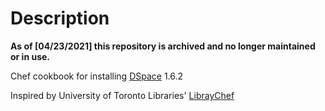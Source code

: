 # Description #

__As of [04/23/2021] this repository is archived and no longer maintained or in use.__

Chef cookbook for installing [DSpace](https://github.com/Dspace/Dspace) 1.6.2  

Inspired by University of Toronto Libraries' [LibrayChef](https://github.com/LibraryChef)  
